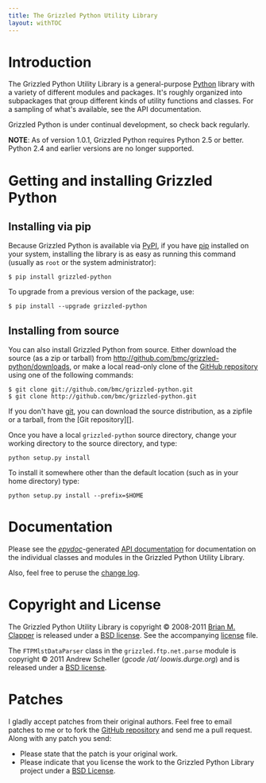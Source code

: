 ```yaml
---
title: The Grizzled Python Utility Library
layout: withTOC
---
```


# Introduction

The Grizzled Python Utility Library is a general-purpose [Python][] library
with a variety of different modules and packages. It's roughly organized
into subpackages that group different kinds of utility functions and
classes. For a sampling of what's available, see the API documentation.

Grizzled Python is under continual development, so check back regularly.

**NOTE**: As of version 1.0.1, Grizzled Python requires Python 2.5 or better.
Python 2.4 and earlier versions are no longer supported.

# Getting and installing Grizzled Python

## Installing via pip

Because Grizzled Python is available via [PyPI][], if you have
[pip][] installed on your system, installing the library is as easy
as running this command (usually as `root` or the system administrator):

    $ pip install grizzled-python

To upgrade from a previous version of the package, use:

    $ pip install --upgrade grizzled-python

## Installing from source

You can also install Grizzled Python from source. Either download the
source (as a zip or tarball) from
<http://github.com/bmc/grizzled-python/downloads>, or make a local
read-only clone of the [GitHub repository][] using one of the following
commands:

    $ git clone git://github.com/bmc/grizzled-python.git
    $ git clone http://github.com/bmc/grizzled-python.git

If you don't have [git][], you can download the source distribution, as a
zipfile or a tarball, from the [Git repository][].

Once you have a local `grizzled-python` source directory, change your
working directory to the source directory, and type:

    python setup.py install

To install it somewhere other than the default location (such as in your
home directory) type:

    python setup.py install --prefix=$HOME

# Documentation

Please see the [*epydoc*][]-generated [API documentation][] for
documentation on the individual classes and modules in the Grizzled Python
Utility Library.

Also, feel free to peruse the [change log](CHANGELOG.html).

# Copyright and License

The Grizzled Python Utility Library is copyright &copy; 2008-2011
[Brian M. Clapper][] is released under a [BSD license][license]. See the
accompanying [license][] file.

The `FTPMlstDataParser` class in the `grizzled.ftp.net.parse` module is
copyright &copy; 2011 Andrew Scheller (*gcode /at/ loowis.durge.org*)
and is released under a [BSD license][license].

# Patches

I gladly accept patches from their original authors. Feel free to email
patches to me or to fork the [GitHub repository][] and send me a pull
request. Along with any patch you send:

* Please state that the patch is your original work.
* Please indicate that you license the work to the Grizzled Python Library
  project under a [BSD License][license].

[license]: license.html
[*epydoc*]: http://epydoc.sourceforge.net/
[Python]: http://www.python.org/
[API Documentation]: epydoc/
[Brian M. Clapper]: mailto:bmc@clapper.org
[pip]: http://pip-installer.org/
[PyPI]: http://pypi.python.org/pypi
[GitHub repository]: http://github.com/bmc/grizzled-python
[git]: http://git-scm.com/
